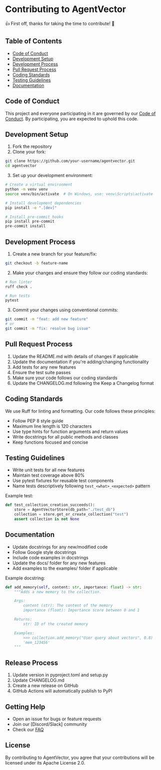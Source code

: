 # Contributing to AgentVector

👍 First off, thanks for taking the time to contribute! 🎉

## Table of Contents
- [Code of Conduct](#code-of-conduct)
- [Development Setup](#development-setup)
- [Development Process](#development-process)
- [Pull Request Process](#pull-request-process)
- [Coding Standards](#coding-standards)
- [Testing Guidelines](#testing-guidelines)
- [Documentation](#documentation)

## Code of Conduct

This project and everyone participating in it are governed by our [Code of Conduct](CODE_OF_CONDUCT.md). By participating, you are expected to uphold this code.

## Development Setup

1. Fork the repository
2. Clone your fork:
```bash
git clone https://github.com/your-username/agentvector.git
cd agentvector
```

3. Set up your development environment:
```bash
# Create a virtual environment
python -m venv venv
source venv/bin/activate  # On Windows, use: venv\Scripts\activate

# Install development dependencies
pip install -e ".[dev]"

# Install pre-commit hooks
pip install pre-commit
pre-commit install
```

## Development Process

1. Create a new branch for your feature/fix:
```bash
git checkout -b feature-name
```

2. Make your changes and ensure they follow our coding standards:
```bash
# Run linter
ruff check .

# Run tests
pytest
```

3. Commit your changes using conventional commits:
```bash
git commit -m "feat: add new feature"
# or
git commit -m "fix: resolve bug issue"
```

## Pull Request Process

1. Update the README.md with details of changes if applicable
2. Update the documentation if you're adding/changing functionality
3. Add tests for any new features
4. Ensure the test suite passes
5. Make sure your code follows our coding standards
6. Update the CHANGELOG.md following the Keep a Changelog format

## Coding Standards

We use Ruff for linting and formatting. Our code follows these principles:

- Follow PEP 8 style guide
- Maximum line length is 120 characters
- Use type hints for function arguments and return values
- Write docstrings for all public methods and classes
- Keep functions focused and concise

## Testing Guidelines

- Write unit tests for all new features
- Maintain test coverage above 80%
- Use pytest fixtures for reusable test components
- Name tests descriptively following `test_<what>_<expected>` pattern

Example test:
```python
def test_collection_creation_succeeds():
    store = AgentVectorStore(db_path="./test_db")
    collection = store.get_or_create_collection("test")
    assert collection is not None
```

## Documentation

- Update docstrings for any new/modified code
- Follow Google style docstrings
- Include code examples in docstrings
- Update the docs/ folder for any new features
- Add examples to the examples/ folder if applicable

Example docstring:
```python
def add_memory(self, content: str, importance: float) -> str:
    """Adds a new memory to the collection.

    Args:
        content (str): The content of the memory
        importance (float): Importance score between 0 and 1

    Returns:
        str: ID of the created memory

    Examples:
        >>> collection.add_memory("User query about vectors", 0.8)
        'mem_123456'
    """
```

## Release Process

1. Update version in pyproject.toml and setup.py
2. Update CHANGELOG.md
3. Create a new release on GitHub
4. GitHub Actions will automatically publish to PyPI

## Getting Help

- Open an issue for bugs or feature requests
- Join our [Discord/Slack] community
- Check our [FAQ](docs/faq.md)

## License

By contributing to AgentVector, you agree that your contributions will be licensed under its Apache License 2.0.